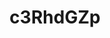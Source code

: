 ---
title: !binary |-
  c3RhdGZp
description: !binary |-
  c3RhdGZpIFIgdG9vbHM=
maintainer: !binary |-
  TGVvIExhaHRpIDxsb3Vob3NAZ29vZ2xlZ3JvdXBzLmNvbT4=
link: !binary |-
  aHR0cHM6Ly9naXRodWIuY29tL3JPcGVuR292L3N0YXRmaQ==
github: https://github.com/rOpenGov/statfi
cran: !binary |-
  aHR0cDovL2NyYW4uci1wcm9qZWN0Lm9yZy93ZWIvcGFja2FnZXMvc3RhdGZp
  L2luZGV4Lmh0bWw=
category: ropengov
---